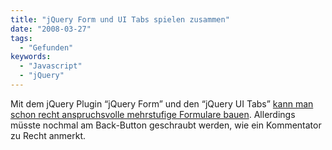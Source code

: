 ```yaml
---
title: "jQuery Form und UI Tabs spielen zusammen"
date: "2008-03-27"
tags:
  - "Gefunden"
keywords:
  - "Javascript"
  - "jQuery"
---
```


Mit dem jQuery Plugin “jQuery Form” und den “jQuery UI Tabs” [kann man schon recht anspruchsvolle mehrstufige Formulare bauen](http://blogs.pathf.com/agileajax/2008/03/jquery-form-and.html). Allerdings müsste nochmal am Back-Button geschraubt werden, wie ein Kommentator zu Recht anmerkt.

